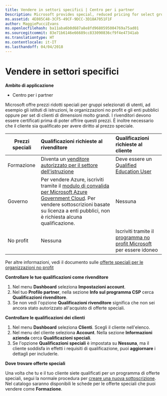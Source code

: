 ```yaml
---
title: Vendere in settori specifici | Centro per i partner
Description: Microsoft provides special, reduced pricing for select groups of customers, such as for education, non-profit, and government uses, or for very large customer sets.
ms.assetid: 4E085C48-3CF5-49CF-9DCC-3D18A7051F1F
author: MaggiePucciEvans
ms.openlocfilehash: ba11aba6b0d687a8e8fd9680595004769a75ad01
ms.sourcegitcommit: 83e71b6146e66689cc833090836cf9f4e47341ab
ms.translationtype: HT
ms.contentlocale: it-IT
ms.lasthandoff: 04/04/2018
---
```

# <a name="sell-to-specialized-industries"></a>Vendere in settori specifici

**Ambito di applicazione**

-  Centro per i partner

Microsoft offre prezzi ridotti speciali per gruppi selezionati di utenti, ad esempio gli istituti di istruzioni, le organizzazioni no profit e gli enti pubblici oppure per set di clienti di dimensioni molto grandi. I rivenditori devono essere certificati prima di poter offrire questi prezzi. È inoltre necessario che il cliente sia qualificato per avere diritto al prezzo speciale.

|**Prezzi speciali**   |**Qualificazioni richieste al rivenditore**   |**Qualificazioni richieste al cliente**   |
|----------------------------|:---------------------------------|:------------------------------------------|
|Formazione   |Diventa un [venditore autorizzato per il settore dell'istruzione](https://www.mepn.com/MEPN/AEPHome.aspx)   | Deve essere un [Qualified Education User](https://www.microsoft.com/Licensing/licensing-programs/licensing-for-industries.aspx#tab=2)   |
|Governo   |Per vendere Azure, iscriviti tramite il [modulo di convalida per Microsoft Azure Government Cloud](http://azuregov.microsoft.com/csp). Per vendere sottoscrizioni basate su licenza a enti pubblici, non è richiesta alcuna qualificazione.|   Nessuna|
|No profit  |Nessuna   |Iscriviti tramite il [programma no profit Microsoft](https://nonprofit.microsoft.com/#/register) per essere idoneo   |
Per altre informazioni, vedi il documento sulle [offerte speciali per le organizzazioni no profit](https://assetsprod.microsoft.com/mpn/en-us/nonprofit-skus-in-csp-faq.pdf)

**Controllare le tue qualificazioni come rivenditore**

1.  Nel menu **Dashboard** seleziona **Impostazioni account**.
2.  Nel tuo **Profilo partner**, nella sezione **Info sul programma CSP** cerca **Qualificazioni rivenditore**.
3.  Se non vedi l'opzione **Qualificazioni rivenditore** significa che non sei ancora stato autorizzato all'acquisto di offerte speciali.

**Controllare le qualificazioni dei clienti**

1.  Nel menu **Dashboard** seleziona **Clienti**. Scegli il cliente nell'elenco.
2.  Nel menu del cliente seleziona **Account**. Nella sezione **Informazioni azienda** cerca **Qualificazioni speciali**.
3.  Se l'opzione **Qualificazioni speciali** è impostata su **Nessuna**, ma il cliente soddisfa in effetti i requisiti di qualificazione, puoi **aggiornare** i dettagli per includerle.

**Dove trovare offerte speciali**

Una volta che tu e il tuo cliente siete qualificati per un programma di offerte speciali, segui la normale procedura per [creare una nuova sottoscrizione](create-a-new-subscription.md). Nel catalogo saranno disponibili le schede per le offerte speciali che puoi vendere come **Formazione**. 


 

 

 



